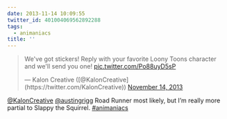 ```yaml
---
date: 2013-11-14 10:09:55
twitter_id: 401004069562892288
tags:
  - animaniacs
title: ''
---
```


<blockquote class="twitter-tweet"><p lang="en" dir="ltr">We&#39;ve got stickers! Reply with your favorite Loony Toons character and we&#39;ll send you one! <a href="http://t.co/Po88uyD5sP">pic.twitter.com/Po88uyD5sP</a></p>&mdash; Kalon Creative ([@KalonCreative](https://twitter.com/KalonCreative)) <a href="https://twitter.com/KalonCreative/status/400999638742073344?ref_src=twsrc%5Etfw">November 14, 2013</a></blockquote>
<script async src="https://platform.twitter.com/widgets.js" charset="utf-8"></script>

[@KalonCreative](https://twitter.com/KalonCreative) [@austingrigg](https://twitter.com/austingrigg) Road Runner most likely, but I’m really more partial to Slappy the Squirrel. [#animaniacs](https://twitter.com/hashtag/animaniacs)
